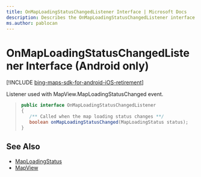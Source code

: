 ```yaml
---
title: OnMapLoadingStatusChangedListener Interface | Microsoft Docs
description: Describes the OnMapLoadingStatusChangedListener interface for Android and provides the MapLoadingStatus and MapView references.
ms.author: pablocan
---
```


# OnMapLoadingStatusChangedListener Interface (Android only)

[!INCLUDE [bing-maps-sdk-for-android-iOS-retirement](../../../includes/bing-maps-sdk-for-android-iOS-retirement.md)]

Listener used with MapView.MapLoadingStatusChanged event.

>```java
> public interface OnMapLoadingStatusChangedListener
> {
>    /** Called when the map loading status changes **/
>    boolean onMapLoadingStatusChanged(MapLoadingStatus status);
> }
>```

## See Also

* [MapLoadingStatus](../maploadingstatus-enumeration.md)
* [MapView](../MapView-class.md)
